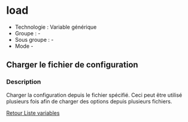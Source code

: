 # load

* Technologie : Variable générique
* Groupe : -
* Sous groupe : -
* Mode - 

## Charger le fichier de configuration

### Description

Charger la configuration depuis le fichier spécifié.
Ceci peut être utilisé plusieurs fois afin de charger des options depuis plusieurs fichiers.

[Retour Liste variables](variable_list.md)